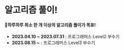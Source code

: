# 알고리즘 풀이!
#### 🎲하루하루 최소 한 개 이상의 알고리즘 풀이가 목표!

-  **2023.04.10 &#126; 2023.07.31** : 프로그래머스 Level2 부수기
-  **2023.08.15 &#126;** : 프로그래머스 Level3 부수기

